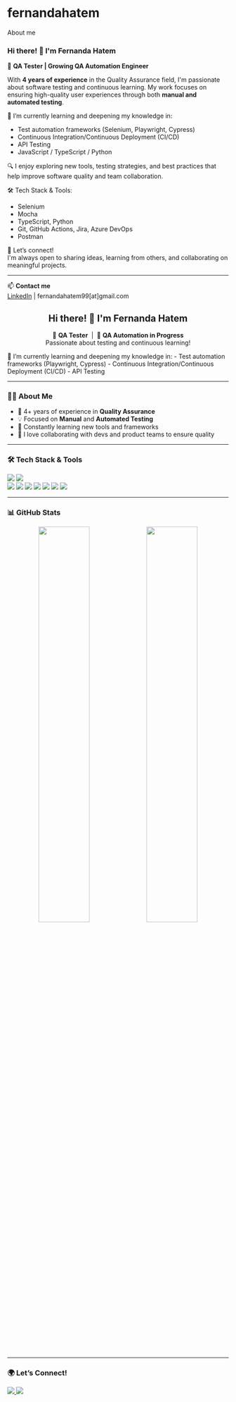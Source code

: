 # fernandahatem
About me 
### Hi there! 👋 I'm Fernanda Hatem

🧪 **QA Tester | Growing QA Automation Engineer**

With **4 years of experience** in the Quality Assurance field, I'm passionate about software testing and continuous learning. My work focuses on ensuring high-quality user experiences through both **manual and automated testing**.

🌱 I’m currently learning and deepening my knowledge in:
- Test automation frameworks (Selenium, Playwright, Cypress)
- Continuous Integration/Continuous Deployment (CI/CD)
- API Testing
- JavaScript / TypeScript / Python

🔍 I enjoy exploring new tools, testing strategies, and best practices that help improve software quality and team collaboration.

🛠 Tech Stack & Tools:
- Selenium
- Mocha
- TypeScript, Python
- Git, GitHub Actions, Jira, Azure DevOps
- Postman

💬 Let’s connect!  
I'm always open to sharing ideas, learning from others, and collaborating on meaningful projects.

---

📫 **Contact me**  
[LinkedIn](https://www.linkedin.com/in/fernanda-hatem/) | fernandahatem99[at]gmail.com


<h2 align="center">Hi there! 👋 I'm Fernanda Hatem</h2>

<p align="center">
  🧪 <strong>QA Tester</strong> &nbsp;|&nbsp; 🚀 <strong>QA Automation in Progress</strong> <br>
  Passionate about testing and continuous learning!

  🌱 I’m currently learning and deepening my knowledge in:
    - Test automation frameworks (Playwright, Cypress)
    - Continuous Integration/Continuous Deployment (CI/CD)
    - API Testing
</p>

---

### 👩‍💻 About Me

- 🎯 4+ years of experience in **Quality Assurance**
- 💡 Focused on **Manual** and **Automated Testing**
- 🌱 Constantly learning new tools and frameworks
- 🤝 I love collaborating with devs and product teams to ensure quality

---

### 🛠 Tech Stack & Tools

<p align="left">
  <img src="https://img.shields.io/badge/-Selenium-43B02A?style=for-the-badge&logo=selenium&logoColor=white" />
  <img src="https://img.shields.io/badge/-Postman-FF6C37?style=for-the-badge&logo=postman&logoColor=white" />
  <br/>
  <img src="https://img.shields.io/badge/-Python-3776AB?style=for-the-badge&logo=python&logoColor=white" />
  <img src="https://img.shields.io/badge/-TypeScript-3178C6?style=for-the-badge&logo=typescript&logoColor=white" />
    <img src="https://img.shields.io/badge/-JavaScript-F7DF1E?style=for-the-badge&logo=javascript&logoColor=black" />
  <img src="https://img.shields.io/badge/-Azure%20DevOps-0078D7?style=for-the-badge&logo=azuredevops&logoColor=white" />
  <img src="https://img.shields.io/badge/-Jira-0052CC?style=for-the-badge&logo=jira&logoColor=white" />
  <img src="https://img.shields.io/badge/-Git-F05032?style=for-the-badge&logo=git&logoColor=white" />
  <img src="https://img.shields.io/badge/-GitHub-181717?style=for-the-badge&logo=github&logoColor=white" />
</p>

---

### 📊 GitHub Stats

<p align="center">
  <img src="https://github-readme-stats.vercel.app/api?username=fernandahatem&show_icons=true&theme=radical" width="48%" />
  <img src="https://github-readme-streak-stats.herokuapp.com?user=fernandahatem&theme=radical" width="48%" />
</p>

---

### 🌍 Let’s Connect!

<p>
  <a href="https://www.linkedin.com/in/fernanda-hatem/">
    <img src="https://img.shields.io/badge/-LinkedIn-blue?style=for-the-badge&logo=linkedin&logoColor=white" />
  </a>
  <a href="mailto:fernandahatem99@gmail.com">
    <img src="https://img.shields.io/badge/-Gmail-D14836?style=for-the-badge&logo=gmail&logoColor=white" />
  </a>
</p>
